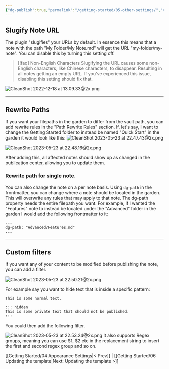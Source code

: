 ```yaml
---
{"dg-publish":true,"permalink":"/getting-started/05-other-settings/","created":"2022-11-09T21:29:15.130+01:00","updated":"2023-05-23T22:58:33.266+02:00"}
---
```



## Slugify Note URL
The plugin "slugifies" your URLs by default. In essence this means that a note with the path "My Folder/My Note.md" will get the URL "my-folder/my-note". 
You can disable this by turning this setting off. 

> [!faq] Non-English Characters
> Slugifying the URL causes some non-English characters, like Chinese characters, to disappear. Resulting in all notes getting an empty URL. If you've experienced this issue, disabling this setting should fix that.


![CleanShot 2022-12-18 at 13.09.33@2x.png](/img/user/img/CleanShot%202022-12-18%20at%2013.09.33@2x.png)

---

## Rewrite Paths
If you want your filepaths in the garden to differ from the vault path, you can add rewrite rules in the "Path Rewrite Rules" section. If, let's say, I want to change the Getting Started folder to instead be named "Quick Start" in the garden it would look like this:
![CleanShot 2023-05-23 at 22.47.43@2x.png](/img/user/img/CleanShot%202023-05-23%20at%2022.47.43@2x.png)

![CleanShot 2023-05-23 at 22.48.16@2x.png](/img/user/img/CleanShot%202023-05-23%20at%2022.48.16@2x.png)

After adding this, all affected notes should show up as changed in the publication center, allowing you to update them. 

### Rewrite path for single note.
You can also change the note on a per note basis. Using `dg-path` in the frontmatter, you can change where a note should be located in the garden. This will overwrite any rules that may apply to that note. 
The dg-path property needs the entire filepath you want. For example, if I wanted the "Features" note to instead be located under the "Advanced" folder in the garden I would add the following frontmatter to it:

```
---
dg-path: "Advanced/Features.md"
---
```

---
## Custom filters
If you want any of your content to be modified before publishing the note, you can add a filter.

![CleanShot 2023-05-23 at 22.50.21@2x.png](/img/user/img/CleanShot%202023-05-23%20at%2022.50.21@2x.png)

For example say you want to hide text that is inside a specific pattern:
```
This is some normal text.

::: hidden
This is some private text that should not be published.
:::
```

You could then add the following filter.

![CleanShot 2023-05-23 at 22.53.24@2x.png](/img/user/img/CleanShot%202023-05-23%20at%2022.53.24@2x.png)
It also supports Regex groups, meaning you can use $1, $2 etc in the replacement string to insert the first and second regex group and so on. 

 [[Getting Started/04 Appearance Settings\|< Prev]] | [[Getting Started/06 Updating the template\|Next: Updating the template >]]